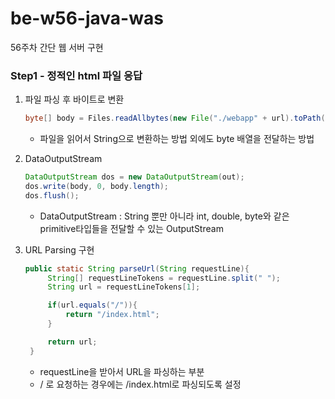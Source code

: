 # be-w56-java-was
56주차 간단 웹 서버 구현

### Step1 - 정적인 html 파일 응답

1. 파일 파싱 후 바이트로 변환
    ``` java
    byte[] body = Files.readAllbytes(new File("./webapp" + url).toPath());
    ```
   - 파일을 읽어서 String으로 변환하는 방법 외에도 byte 배열을 전달하는 방법
   

2. DataOutputStream
    ``` java
   DataOutputStream dos = new DataOutputStream(out);
   dos.write(body, 0, body.length);
   dos.flush();
    ```
   - DataOutputStream : String 뿐만 아니라 int, double, byte와 같은 primitive타입들을 전달할 수 있는 OutputStream


3. URL Parsing 구현
   ``` java
   public static String parseUrl(String requestLine){
        String[] requestLineTokens = requestLine.split(" ");
        String url = requestLineTokens[1];

        if(url.equals("/")){
            return "/index.html";
        }

        return url;
    }
   ```
   - requestLine을 받아서 URL을 파싱하는 부분
   - / 로 요청하는 경우에는 /index.html로 파싱되도록 설정
